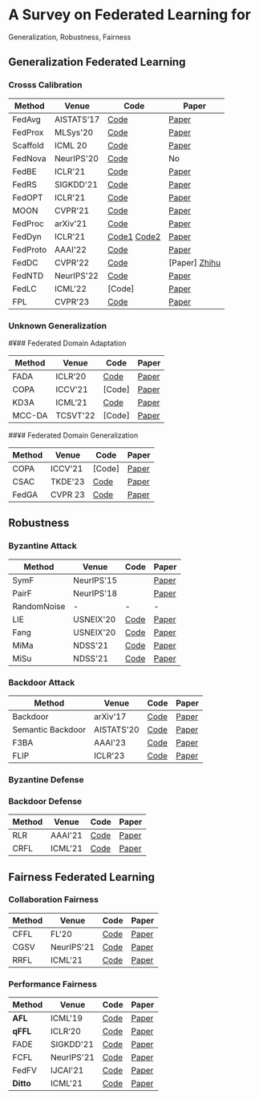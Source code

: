 # A Survey on Federated Learning for
Generalization, Robustness, Fairness
## Generalization Federated Learning
###  Crosss Calibration

|  Method   | Venue  | Code | Paper | 
|  ----  | ----  | ----  | ----  |
| FedAvg | AISTATS‘17 | [Code](https://github.com/katsura-jp/fedavg.pytorch)|[Paper](https://arxiv.org/abs/1602.05629)| Yes|
| FedProx| MLSys'20 | [Code](https://github.com/ki-ljl/FedProx-PyTorch) |[Paper](https://arxiv.org/abs/1812.06127)|Yes|
|Scaffold|ICML 20| [Code]() | [Paper](https://arxiv.org/abs/1910.06378)| No |
|FedNova| NeurIPS'20| [Code](https://github.com/JYWa/FedNova/tree/master/distoptim)| No |
| FedBE| ICLR'21 | [Code](https://github.com/hongyouc/FedBE) |[Paper](https://arxiv.org/abs/2009.01974)| No|
| FedRS| SIGKDD'21 | [Code](https://github.com/lxcnju/FedRepo/tree/main/algorithms) |[Paper](https://dlnext.acm.org/doi/10.1145/3447548.3467254)| 之前仓库|
| FedOPT| ICLR'21 | [Code](https://github.com/lxcnju/FedRepo/tree/main/algorithms) |[Paper](https://arxiv.org/abs/2003.002957)|Yes|
|MOON | CVPR'21 |[Code](https://github.com/QinbinLi/MOON)|[Paper]()| Yes|
|FedProc| arXiv'21 | [Code](https://github.com/973891422/Moon_FedProc)| [Paper](https://github.com/QinbinLi/MOON)|Yes|
| FedDyn| ICLR'21 | [Code1](https://github.com/alpemreacar/FedDyn) [Code2](https://github.com/lxcnju/FedRepo/tree/main/algorithms) |[Paper](https://arxiv.org/abs/2003.002957)| Yes|
|FedProto| AAAI'22 | [Code](https://github.com/yuetan031/fedproto)| [Paper](https://arxiv.org/abs/2105.00243)|Yes|
| FedDC| CVPR'22 | [Code](https://github.com/gaoliang13/FedDC) |[Paper] [Zhihu](https://zhuanlan.zhihu.com/p/505889549)|
| FedNTD| NeurIPS'22 | [Code](https://github.com/Lee-Gihun/FedNTD) |[Paper](https://arxiv.org/abs/2106.03097)|
| FedLC| ICML'22 | [Code] |[Paper](https://proceedings.mlr.press/v162/zhang22p.html)| 
| FPL | CVPR'23 | [Code](https://github.com/WenkeHuang/RethinkFL) |[Paper](https://openaccess.thecvf.com/content/CVPR2023/papers/Huang_Rethinking_Federated_Learning_With_Domain_Shift_A_Prototype_View_CVPR_2023_paper.pdf)|


### Unknown Generalization

#¥## Federated Domain Adaptation

|  Method   | Venue  | Code | Paper
|  ----  | ----  |----  |----  |
| FADA | ICLR‘20 | [Code](https://drive.google.com/file/d/1OekTpqB6qLfjlE2XUjQPm3F110KDMFc0/view)| [Paper](https://arxiv.org/abs/1911.02054)|
| COPA | ICCV'21 | [Code]| [Paper](https://openaccess.thecvf.com/content/ICCV2021/papers/Wu_Collaborative_Optimization_and_Aggregation_for_Decentralized_Domain_Generalization_and_Adaptation_ICCV_2021_paper.pdf)|
| KD3A | ICML‘21 | [Code](https://github.com/FengHZ/KD3A)| [Paper](https://arxiv.org/abs/1911.02054)|
| MCC-DA  | TCSVT'22 | [Code]| [Paper](https://ieeexplore.ieee.org/document/9940295)|

##¥# Federated Domain Generalization 

|  Method   | Venue  | Code | Paper
|  ----  | ----  |----  |----  |
| COPA | ICCV'21 | [Code]| [Paper](https://openaccess.thecvf.com/content/ICCV2021/papers/Wu_Collaborative_Optimization_and_Aggregation_for_Decentralized_Domain_Generalization_and_Adaptation_ICCV_2021_paper.pdf)|
| CSAC | TKDE'23 | [Code](https://github.com/junkunyuan/CSAC)|[Paper](https://arxiv.org/pdf/2110.06736.pdf)|
| FedGA | CVPR 23 | [Code](https://github.com/MediaBrain-SJTU/FedDG-GA)| [Paper](https://openaccess.thecvf.com/content/CVPR2023/papers/Zhang_Federated_Domain_Generalization_With_Generalization_Adjustment_CVPR_2023_paper.pdf)|


## Robustness
### Byzantine Attack
|  Method   | Venue  | Code | Paper
|  ----  | ----  |----  |----  |
| SymF | NeurIPS'15 | | [Paper](https://arxiv.org/abs/1505.07634)|
| PairF | NeurIPS'18 | |[Paper](https://arxiv.org/abs/1804.06872)|
| RandomNoise | - | - |-|
| LIE | USNEIX'20 | [Code](https://github.com/vrt1shjwlkr/NDSS21-Model-Poisoning)| [Paper](https://arxiv.org/abs/1902.06156) |
| Fang | USNEIX'20 | [Code](https://github.com/vrt1shjwlkr/NDSS21-Model-Poisoning)| [Paper](https://www.usenix.org/system/files/sec20-fang.pdf)|
| MiMa | NDSS'21  | [Code](https://github.com/vrt1shjwlkr/NDSS21-Model-Poisoning) |[ Paper](https://www.ndss-symposium.org/ndss-program/ndss-2021/)|
| MiSu | NDSS'21 |[Code](https://github.com/vrt1shjwlkr/NDSS21-Model-Poisoning)  |[Paper](https://www.ndss-symposium.org/ndss-program/ndss-2021/)|

### Backdoor Attack

|  Method   | Venue  | Code | Paper
|  ----  | ----  |----  |----  |
| Backdoor | arXiv'17 | [Code](https://github.com/cpwan/Attack-Adaptive-Aggregation-in-Federated-Learning/blob/master/clients_attackers.py#L34) | [Paper](https://arxiv.org/abs/1712.05526) |
| Semantic Backdoor | AISTATS'20 | [Code](https://github.com/cpwan/Attack-Adaptive-Aggregation-in-Federated-Learning/blob/master/clients_attackers.py#L34) | [Paper](https://arxiv.org/pdf/1807.00459.pdf)
| F3BA | AAAI'23 | [Code](https://github.com/jinghuichenFocused-Flip-Federated-Backdoor-Attack)| [Paper](https://arxiv.org/abs/2301.08170)|
| FLIP | ICLR'23 | [Code](https://github.com/KaiyuanZh/FLIP) | [Paper](https://github.com/KaiyuanZh/FLIP)


### Byzantine Defense

### Backdoor Defense
|  Method   | Venue  | Code | Paper
|  ----  | ----  |----  |----  |
| RLR | AAAI'21 | [Code](https://github.com/TinfoilHat0/Defending-Against-Backdoors-with-Robust-Learning-Rate) | [Paper](https://arxiv.org/pdf/2007.03767.pdf)|
| CRFL | ICML'21 | [Code](https://github.com/AI-secure/CRFL) | [Paper](https://arxiv.org/pdf/2106.08283.pdf)|


## Fairness Federated Learning

### Collaboration Fairness

|  Method   | Venue  | Code | Paper
|  ----  | ----  |----  |----  |
| CFFL | FL'20 | [Code](https://github.com/XinyiYS/CollaborativeFairFederatedLearning)| [Paper](https://arxiv.org/abs/2008.12161)|
| CGSV | NeurIPS'21 | [Code](https://github.com/XinyiYS/Gradient-Driven-Rewards-to-Guarantee-Fairness-in-Collaborative-Machine-Learning)| [Paper](https://proceedings.neurips.cc/paper_files/paper/2021/file/8682cc30db9c025ecd3fee433f8ab54c-Paper.pdf)|
| RRFL | ICML'21 | [Code](https://github.com/XinyiYS/Robust-and-Fair-Federated-Learning)| [Paper](https://proceedings.neurips.cc/paper_files/paper/2021/file/8682cc30db9c025ecd3fee433f8ab54c-Paper.pdf)|



### Performance Fairness
| Method | Venue      | Code | Paper
|--------|------------|----  |----  |
| **AFL** | ICML'19 | [Code](https://github.com/Chelsiehi/Agnostic-Federated-Learning/tree/master)| [Paper](https://arxiv.org/abs/1902.00146)|
| **qFFL**   | ICLR‘20    | [Code](https://github.com/litian96/fair_flearn)| [Paper](https://arxiv.org/abs/1905.10497)|
| FADE   | SIGKDD'21  |[Code](https://github.com/illidanlab/FADE)| [Paper]()|
| FCFL   | NeurIPS'21 | [Code](https://github.com/cuis15/FCFL)| [Paper](https://arxiv.org/pdf/2108.08435.pdf)|
| FedFV  | IJCAI'21   | [Code](https://github.com/WwZzz/easyFL)| [Paper](https://arxiv.org/abs/2104.14937)|
| **Ditto**  | ICML'21   | [Code](https://github.com/litian96/ditto)| [Paper](https://arxiv.org/pdf/2012.04221.pdf)|
